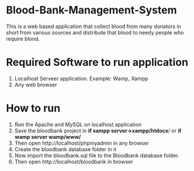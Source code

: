 # Blood-Bank-Management-System
This is a web based application that collect blood from many donators in short from various sources and distribute that blood to needy people who require blood.
# Required Software to run application
1. Localhost Serveer application. Example: Wamp, Xampp
2. Any web browser
# How to run
1. Run the Apache and MySQL on localhost application
2. Save the bloodbank project in **if xampp server->xampp/htdocs**/ or **if wamp server wamp/www/**
3. Then open http://localhost/phpmyadmin in any browser
4. Create the bloodbank database folder in it
5. Now import the bloodbank.sql file to the Bloodbank database folder.
6. Then open http://localhost/bloodbank in browser
